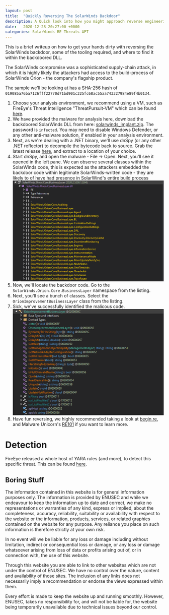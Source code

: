 ```yaml
---
layout: post
title:  "Quickly Reversing The SolarWinds Backdoor"
description: A Quick look into how you might approach reverse engineering the SolarWinds Backdoor.
date:   2020-12-28 20:27:00 +0000
categories: SolarWinds RE Threats APT
---
```

This is a brief writeup on how to get your hands dirty with reversing the SolarWinds backdoor, some of the tooling required, and where to find it within the backdoored DLL. 

The SolarWinds compromise was a sophisticated supply-chain attack, in which it is highly likely the attackers had access to the build-process of SolarWinds Orion - the company's flagship product.

The sample we'll be looking at has a SHA-256 hash of `019085a76ba7126fff22770d71bd901c325fc68ac55aa743327984e89f4b0134`.

1. Choose your analysis environment, we recommend using a VM, such as FireEye's Threat Intelligence "ThreatPursuit-VM" which can be found [here](https://github.com/fireeye/ThreatPursuit-VM).
2. We have provided the malware for analysis here, download the backdoored SolarWinds DLL from here:  [solarwinds_implant.zip](/assets/res/posts/solarwinds/solarwinds_implant.zip). The password is `infected`. You may need to disable Windows Defender, or any other anti-malware solution, if enabled in your analysis environment.
3. Next, as we're dealing with a .NET binary, we'll use dnSpy (or any other .NET reflector) to decompile the bytecode back to source. Grab the latest release [here](https://github.com/dnSpy/dnSpy/releases/download/v6.1.8/dnSpy-net-win64.zip), and extract to a location of your choice.
4. Start dnSpy, and open the malware - File -> Open. Next, you'll see it opened in the left pane. We can observe several classes within the SolarWinds code, this is expected as the attackers embedded the backdoor code within legitimate SolarWinds-written code - they are likely to of have had presence  in SolarWind's entire build process
![nvekw.png](/assets/res/posts/solarwinds/nvekw.png)
5. Now, we'll locate the backdoor code. Go to the `SolarWinds.Orion.Core.BusinessLayer` namespace from the listing.
6. Next, you'll see a bunch of classes. Select the `OrionImprovementBusinessLayer` class from the listing.
7. Sick, we've successfully identified the malicous code. 
![l8rbghqemf.png](/assets/res/posts/solarwinds/l8rbghqemf.png)
8. Have fun reversing, we highly recommended taking a look at [begin.re](begin.re), and Malware Unicorn's [RE101](https://malwareunicorn.org/workshops/re101.html#0) if you want to learn more. 

# Detection
FireEye released a whole host of YARA rules (and more), to detect this specific threat. This can be found [here](https://github.com/fireeye/sunburst_countermeasures/blob/main/all-yara.yar#L6-L23).

## Boring Stuff
The information contained in this website is for general information purposes only. The information is provided by ENUSEC and while we endeavour to keep the information up to date and correct, we make no representations or warranties of any kind, express or implied, about the completeness, accuracy, reliability, suitability or availability with respect to the website or the information, products, services, or related graphics contained on the website for any purpose. Any reliance you place on such information is therefore strictly at your own risk.

In no event will we be liable for any loss or damage including without limitation, indirect or consequential loss or damage, or any loss or damage whatsoever arising from loss of data or profits arising out of, or in connection with, the use of this website.

Through this website you are able to link to other websites which are not under the control of ENUSEC. We have no control over the nature, content and availability of those sites. The inclusion of any links does not necessarily imply a recommendation or endorse the views expressed within them.

Every effort is made to keep the website up and running smoothly. However, ENUSEC, takes no responsibility for, and will not be liable for, the website being temporarily unavailable due to technical issues beyond our control.
